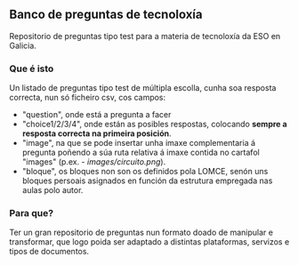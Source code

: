 ## Banco de preguntas de tecnoloxía
Repositorio de preguntas tipo test para a materia de tecnoloxía da ESO en Galicia.
### Que é isto
Un listado de preguntas tipo test de múltipla escolla, cunha soa resposta correcta, nun só ficheiro csv, cos campos:
 * "question", onde está a pregunta a facer
 * "choice1/2/3/4", onde están as posibles respostas, colocando __sempre a resposta correcta na primeira posición__.
  * "image", na que se pode insertar unha imaxe complementaria á pregunta poñendo a súa ruta relativa á imaxe contida no cartafol "images" (p.ex. - _images/circuito.png_).
  * "bloque", os bloques non son os definidos pola LOMCE, senón uns bloques persoais asignados en función da estrutura empregada nas aulas polo autor.
### Para que?
Ter un gran repositorio de preguntas nun formato doado de manipular e transformar, que logo poida ser adaptado a distintas plataformas, servizos e tipos de documentos.
